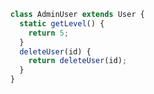 ---
---

```javascript
  class AdminUser extends User {
    static getLevel() {
      return 5;
    }
    deleteUser(id) {
      return deleteUser(id);
    }
  }
```
